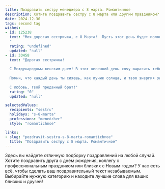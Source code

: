 ```yaml
---
title: Поздравить сестру менеджера с 8 марта. Романтичное
description: Хотите поздравить сестру с 8 марта или другим праздником? Наш ИИ создаст незабываемое поздравление, а вы обязательно выделитесь среди других.  
date: 2024-12-30
tags: second tag
wishes:
- id: 125238
  text: "Моя дорогая сестричка, с 8 Марта!  Пусть этот день будет полон нежности, как весенний рассвет, а твоя жизнь – яркой и радостной, как поле цветов.  Твой талант менеджера восхищает, но сегодня позволь себе забыть о делах и насладиться праздником.  Ты – моя любимая сестра, и я бесконечно тебя люблю и ценю.  Пусть все твои мечты сбудутся, а сердце будет переполнено счастьем!
  "
  rating: "undefined"
  updated: "null"
- id: 33458
  text: "Дорогая сестричка!
  
  С Международным женским днем! В этот весенний день хочу выразить тебе всю свою любовь и восхищение. Ты — настоящая звезда в мире менеджмента, и за твоими плечами множество успешных проектов и профессиональных побед. Желаю, чтобы каждый новый шаг на твоем карьерном пути приносил радость и вдохновение, а сердце всегда было наполнено светом и гармонией.
  
  Помни, что каждый день ты сияешь, как лучик солнца, и твоя энергия заряжает окружающих позитивом. Пусть в твоей жизни будет множество ярких моментов, искренних улыбок и романтических сюрпризов.
  
  С любовь, твой преданный брат!"
  rating: "0"
  updated: "null"

selectedValues:
  recipients: "sestru"
  holidays: "s-8-marta"
  professions: "menedzher"
  style: "romantichnoe"

links:
- slug: "pozdravit-sestru-s-8-marta-romantichnoe"
  title: "Поздравить сестру с 8 марта. Романтичное"
---
```


Здесь вы найдете отличную подборку поздравлений на любой случай. 
Хотите поздравить друга с днём рождения, коллегу с профессиональным праздником или близких с Новым годом? У нас есть всё, чтобы сделать ваш поздравительный текст незабываемым. Выбирайте нужную категорию и находите лучшие слова для ваших близких и друзей!
